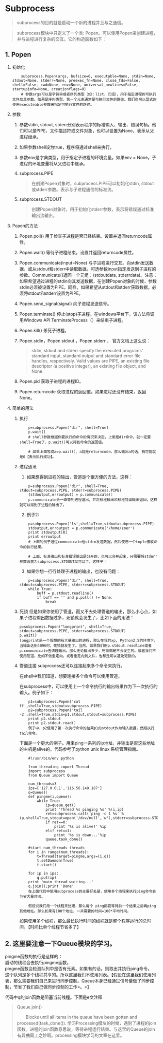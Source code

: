# Subprocess

> subprocess的目的就是启动一个新的进程并且与之通信。

> subprocess模块中只定义了一个类: Popen。可以使用Popen来创建进程，并与进程进行复杂的交互。它的构造函数如下：

## 1. Popen
1. 初始化
    ```
        subprocess.Popen(args, bufsize=0, executable=None, stdin=None, stdout=None, stderr=None, preexec_fn=None, close_fds=False, shell=False, cwd=None, env=None, universal_newlines=False, startupinfo=None, creationflags=0)
        # 参数args可以是字符串或者序列类型（如：list，元组），用于指定进程的可执行文件及其参数。如果是序列类型，第一个元素通常是可执行文件的路径。我们也可以显式的使用executeable参数来指定可执行文件的路径。
    ```
2. 参数
    1. 参数stdin, stdout, stderr分别表示程序的标准输入、输出、错误句柄。他们可以是PIPE，文件描述符或文件对象，也可以设置为None，表示从父进程继承。

    2. 如果参数shell设为true，程序将通过shell来执行。

    3. 参数env是字典类型，用于指定子进程的环境变量。如果env = None，子进程的环境变量将从父进程中继承。

    4. subprocess.PIPE
        > 在创建Popen对象时，subprocess.PIPE可以初始化stdin, stdout或stderr参数。表示与子进程通信的标准流。

    5. subprocess.STDOUT
        > 创建Popen对象时，用于初始化stderr参数，表示将错误通过标准输出流输出。

3. Popen的方法
    1. Popen.poll()
        用于检查子进程是否已经结束。设置并返回returncode属性。

    2. Popen.wait()
        等待子进程结束。设置并返回returncode属性。

    3. Popen.communicate(input=None)
        与子进程进行交互。向stdin发送数据，或从stdout和stderr中读取数据。可选参数input指定发送到子进程的参数。Communicate()返回一个元组：(stdoutdata, stderrdata)。注意：如果希望通过进程的stdin向其发送数据，在创建Popen对象的时候，参数stdin必须被设置为PIPE。同样，如果希望从stdout和stderr获取数据，必须将stdout和stderr设置为PIPE。

    4. Popen.send_signal(signal)
        向子进程发送信号。

    5. Popen.terminate()
        停止(stop)子进程。在windows平台下，该方法将调用Windows API TerminateProcess（）来结束子进程。

    6. Popen.kill()
        杀死子进程。

    7. Popen.stdin，Popen.stdout ，Popen.stderr ，
        官方文档上这么说：
        > stdin, stdout and stderr specify the executed programs’ standard input, standard output and standard error file handles, respectively. Valid values are PIPE, an existing file descriptor (a positive integer), an existing file object, and None.
    8. Popen.pid
        获取子进程的进程ID。

    9. Popen.returncode
        获取进程的返回值。如果进程还没有结束，返回None。

4. 简单的用法
   1. 执行
        ```
            p=subprocess.Popen("dir", shell=True)  
            p.wait() 
            # shell参数根据你要执行的命令的情况来决定，上面是dir命令，就一定要shell=True了，p.wait()可以得到命令的返回值。

            # 如果上面写成a=p.wait()，a就是returncode。那么输出a的话，有可能就是0【表示执行成功】。
        ```
    2. 进程通讯
        1. 如果想得到进程的输出，管道是个很方便的方法，这样：
        ```
            p=subprocess.Popen("dir", shell=True, stdout=subprocess.PIPE, stderr=subprocess.PIPE)  
            (stdoutput,erroutput) = p.communicate()  
            p.communicate会一直等到进程退出，并将标准输出和标准错误输出返回，这样就可以得到子进程的输出了。
        ```
        2. 例子2:
        ```
            p=subprocess.Popen('ls',shell=True,stdout=subprocess.PIPE)
            stdoutput,erroutput = p.communicate('/home/zoer')
            print stdoutput[0]
            print erroutput
            # 上面的例子通过communicate给stdin发送数据，然后使用一个tuple接收命令的执行结果。

            # 上面，标准输出和标准错误输出是分开的，也可以合并起来，只需要将stderr参数设置为subprocess.STDOUT就可以了，这样子：
        ```

        3. 如果你想一行行处理子进程的输出，也没有问题：

        ```
            p=subprocess.Popen("dir", shell=True, stdout=subprocess.PIPE, stderr=subprocess.STDOUT)  
            while True:  
                buff = p.stdout.readline()  
                if buff == '' and p.poll() != None:  
                    break 
        ```
    3. 死锁
        但是如果你使用了管道，而又不去处理管道的输出，那么小心点，如果子进程输出数据过多，死锁就会发生了，比如下面的用法：
        ```
        p=subprocess.Popen("longprint", shell=True, stdout=subprocess.PIPE, stderr=subprocess.STDOUT)  
        p.wait()  
        longprint是一个假想的有大量输出的进程，那么在我的xp, Python2.5的环境下，当输出达到4096时，死锁就发生了。当然，如果我们用p.stdout.readline或者p.communicate去清理输出，那么无论输出多少，死锁都是不会发生的。或者我们不使用管道，比如不做重定向，或者重定向到文件，也都是可以避免死锁的。
        ```
    4. 管道连接
        subprocess还可以连接起来多个命令来执行。

        在shell中我们知道，想要连接多个命令可以使用管道。

        在subprocess中，可以使用上一个命令执行的输出结果作为下一次执行的输入。例子如下：
        ```
            p1=subprocess.Popen('cat ff',shell=True,stdout=subprocess.PIPE)
            p2=subprocess.Popen('tail -2',shell=True,stdin=p1.stdout,stdout=subprocess.PIPE)
            print p2.stdout
            print p2.stdout.read()
            例子中，p2使用了第一次执行命令的结果p1的stdout作为输入数据，然后执行tail命令。
        ```
        下面是一个更大的例子。用来ping一系列的ip地址，并输出是否这些地址的主机是alive的。代码参考了python unix linux 系统管理指南。

        ```
            #!/usr/bin/env python  
            
            from threading import Thread  
            import subprocess  
            from Queue import Queue  
            
            num_threads=3 
            ips=['127.0.0.1','116.56.148.187']  
            q=Queue()  
            def pingme(i,queue):  
                while True:  
                    ip=queue.get()  
                    print 'Thread %s pinging %s' %(i,ip)  
                    ret=subprocess.call('ping -c 1 %s' % ip,shell=True,stdout=open('/dev/null','w'),stderr=subprocess.STDOUT)  
                    if ret==0:  
                        print '%s is alive!' %ip  
                    elif ret==1:  
                        print '%s is down...'%ip  
                    queue.task_done()  
            
            #start num_threads threads  
            for i in range(num_threads):  
                t=Thread(target=pingme,args=(i,q))  
                t.setDaemon(True)  
                t.start()  
            
            for ip in ips:  
                q.put(ip)  
            print 'main thread waiting...' 
            q.join();print 'Done' 
            在上面代码中使用subprocess的主要好处是，使用多个线程来执行ping命令会节省大量时间。

            假设说我们用一个线程来处理，那么每个 ping都要等待前一个结束之后再ping其他地址。那么如果有100个地址，一共需要的时间=100*平均时间。
        ```
        如果使用多个线程，那么最长执行时间的线程就是整个程序运行的总时间。【时间比单个线程节省多了】

## 2. 这里要注意一下Queue模块的学习。

pingme函数的执行是这样的：  
启动的线程会去执行pingme函数。  
pingme函数会检测队列中是否有元素。如果有的话，则取出并执行ping命令。  
这个队列是多个线程共享的。所以这里我们不使用列表。【假设在这里我们使用列表，那么需要我们自己来进行同步控制。Queue本身已经通过信号量做了同步控制，节省了我们自己做同步控制的工作=。=】

代码中q的join函数是阻塞当前线程。下面是e文注释
>
> Queue.join()
>
>　　Blocks until all items in the queue have been gotten and processed(task_done()).
> 学习Processing模块的时候，遇到了进程的join函数。进程的join函数意思说，等待进程运行结束。与这里的Queue的join有异曲同工之妙啊。processing模块学习的文章在这里。

